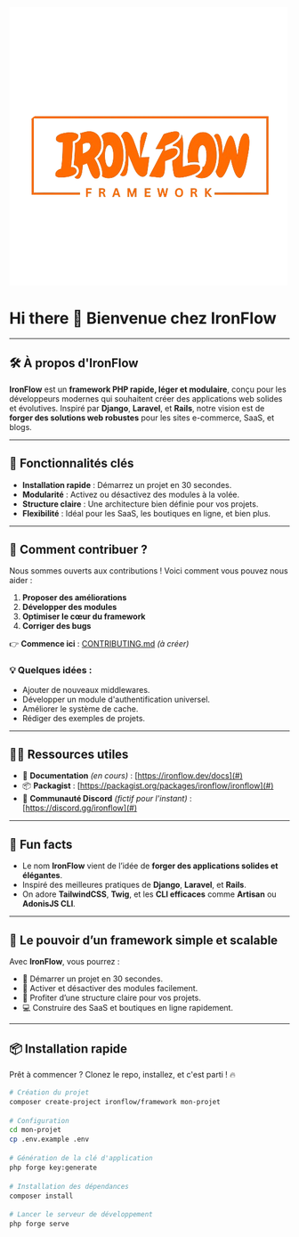 ![IronFlow Logo](../Ironflow.png)

# Hi there 👋 Bienvenue chez **IronFlow**

---

## 🛠️ À propos d'IronFlow

**IronFlow** est un **framework PHP rapide, léger et modulaire**, conçu pour les développeurs modernes qui souhaitent créer des applications web solides et évolutives. Inspiré par **Django**, **Laravel**, et **Rails**, notre vision est de **forger des solutions web robustes** pour les sites e-commerce, SaaS, et blogs.

---

## 🚀 Fonctionnalités clés

- **Installation rapide** : Démarrez un projet en 30 secondes.
- **Modularité** : Activez ou désactivez des modules à la volée.
- **Structure claire** : Une architecture bien définie pour vos projets.
- **Flexibilité** : Idéal pour les SaaS, les boutiques en ligne, et bien plus.

---

## 🌈 Comment contribuer ?

Nous sommes ouverts aux contributions ! Voici comment vous pouvez nous aider :
1. **Proposer des améliorations**  
2. **Développer des modules**  
3. **Optimiser le cœur du framework**  
4. **Corriger des bugs**  

👉 **Commence ici** : [CONTRIBUTING.md](CONTRIBUTING.md) *(à créer)*

### 💡 Quelques idées :
- Ajouter de nouveaux middlewares.
- Développer un module d'authentification universel.
- Améliorer le système de cache.
- Rédiger des exemples de projets.

---

## 👩‍💻 Ressources utiles

- 📖 **Documentation** *(en cours)* : [https://ironflow.dev/docs](#)  
- 📦 **Packagist** : [https://packagist.org/packages/ironflow/ironflow](#)  
- 📣 **Communauté Discord** *(fictif pour l'instant)* : [https://discord.gg/ironflow](#)

---

## 🍿 Fun facts

- Le nom **IronFlow** vient de l’idée de **forger des applications solides et élégantes**.
- Inspiré des meilleures pratiques de **Django**, **Laravel**, et **Rails**.
- On adore **TailwindCSS**, **Twig**, et les **CLI efficaces** comme **Artisan** ou **AdonisJS CLI**.

---

## 🧙 Le pouvoir d’un framework simple et scalable

Avec **IronFlow**, vous pourrez :
- 🚀 Démarrer un projet en 30 secondes.  
- 🔧 Activer et désactiver des modules facilement.  
- 📐 Profiter d’une structure claire pour vos projets.  
- 💻 Construire des SaaS et boutiques en ligne rapidement.  

---

## 📦 Installation rapide

Prêt à commencer ? Clonez le repo, installez, et c'est parti ! 🔥

```bash
# Création du projet
composer create-project ironflow/framework mon-projet

# Configuration
cd mon-projet
cp .env.example .env

# Génération de la clé d'application
php forge key:generate

# Installation des dépendances
composer install

# Lancer le serveur de développement
php forge serve
```
